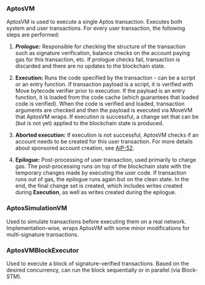 ### AptosVM

AptosVM is used to execute a single Aptos transaction.
Executes both system and user transactions.
For every user transaction, the following steps are performed:

1. ***Prologue:***
   Responsible for checking the structure of the transaction such as signature verification, balance checks on the account paying gas for this transaction, etc.
   If prologue checks fail, transaction is discarded and there are no updates to the blockchain state.

2. **Execution:**
   Runs the code specified by the transaction - can be a script or an entry function.
   If transaction payload is a script, it is verified with Move bytecode verifier prior to execution.
   If the payload is an entry function, it is loaded from the code cache (which guarantees that loaded code is verified).
   When the code is verified and loaded, transaction arguments are checked and then the payload is executed via MoveVM that AptosVM wraps. 
   If execution is successful, a change set that can be (but is not yet) applied to the blockchain state is produced.
3. **Aborted execution:**
   If execution is not successful, AptosVM checks if an account needs to be created for this user transaction.
   For more details about sponsored account creation, see [AIP-52](https://github.com/aptos-foundation/AIPs/blob/main/aips/aip-52.md).
4. **Epilogue:**
   Post-processing of user transaction, used primarily to charge gas.
   The post-processing runs on top of the blockchain state with the temporary changes made by executing the user code.
   If transaction runs out of gas, the epilogue runs again but on the clean state.
   In the end, the final change set is created, which includes writes created during **Execution**, as well as writes
   created during the epilogue.

### AptosSimulationVM

Used to simulate transactions before executing them on a real network.
Implementation-wise, wraps AptosVM with some minor modifications for multi-signature transactions.

### AptosVMBlockExecutor

Used to execute a block of signature-verified transactions.
Based on the desired concurrency, can run the block sequentially or in parallel (via Block-STM).
